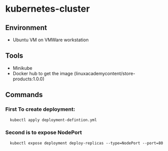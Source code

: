 # kubernetes-cluster

## Environment
  - Ubuntu VM on VMWare workstation
## Tools
  - Minikube
  - Docker hub to get the image (linuxacademycontent/store-products:1.0.0)
## Commands 
  ### First To create deployment:
      kubectl apply deployment-defintion.yml
  ### Second is to expose NodePort 
      kubectl expose deployment deploy-replicas --type=NodePort --port=80

